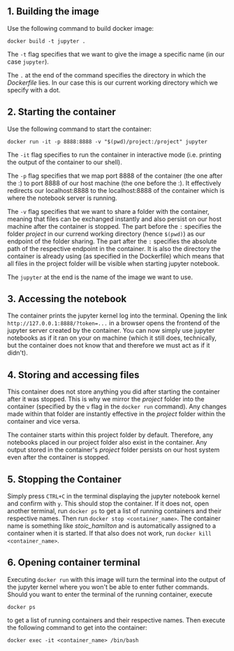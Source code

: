 ## 1. Building the image
Use the following command to build docker image:

```
docker build -t jupyter .
```

The `-t` flag specifies that we want to give the image a specific name (in our case `jupyter`). 

The `.` at the end of the command specifies the directory in which the *Dockerfile* lies. In our case this is our current working directory which we specify with a dot.

## 2. Starting the container
Use the following command to start the container:

```
docker run -it -p 8888:8888 -v "$(pwd)/project:/project" jupyter
```

The `-it` flag specifies to run the container in interactive mode (i.e. printing the output of the container to our shell). 

The `-p` flag specifies that we map port 8888 of the container (the one after the :) to port 8888 of our host machine (the one before the :). It effectively redirects our localhost:8888 to the localhost:8888 of the container which is where the notebook server is running.

The `-v` flag specifies that we want to share a folder with the container, meaning that files can be exchanged instantly and also persist on our host machine after the container is stopped. The part before the `:` specifies the folder *project* in our currend working directory (hence `$(pwd)`) as our endpoint of the folder sharing. The part after the `:` specifies the absolute path of the respective endpoint in the container. It is also the directory the container is already using (as specified in the Dockerfile) which means that all files in the project folder will be visible when starting jupyter notebook. 

The `jupyter` at the end is the name of the image we want to use.

## 3. Accessing the notebook
The container prints the jupyter kernel log into the terminal. Opening the link `http://127.0.0.1:8888/?token=...` in a browser opens the frontend of the jupyter server created by the container. You can now simply use jupyter notebooks as if it ran on your on machine (which it still does, technically, but the container does not know that and therefore we must act as if it didn't).

## 4. Storing and accessing files
This container does not store anything you did after starting the container after it was stopped. This is why we mirror the *project* folder into the container (specified by the `v` flag in the `docker run` command). Any changes made within that folder are instantly effective in the *project* folder within the container and vice versa. 

The container starts within this project folder by default. Therefore, any notebooks placed in our project folder also exist in the container. Any output stored in the container's *project* folder persists on our host system even after the container is stopped.

## 5. Stopping the Container
Simply press `CTRL+C` in the terminal displaying the jupyter notebook kernel and confirm with `y`. This should stop the container. If it does not, open another terminal, run `docker ps` to get a list of running containers and their respective names. Then run `docker stop <container_name>`. The container name is something like *stoic_hamilton* and is automatically assigned to a container when it is started. If that also does not work, run `docker kill <container_name>`. 

## 6. Opening container terminal
Executing `docker run` with this image will turn the terminal into the output of the jupyter kernel where you won't be able to enter futher commands. Should you want to enter the terminal of the running container, execute 
```
docker ps
```
to get a list of running containers and their respective names. Then execute the following command to get into the container:
```
docker exec -it <container_name> /bin/bash
```
